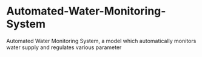 # Automated-Water-Monitoring-System
Automated Water Monitoring System, a model which automatically monitors water supply and regulates various parameter
